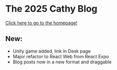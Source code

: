 # The 2025 Cathy Blog
[Click here to go to the homepage!](https://xcathy.github.io/website/)

## New:
- Unity game added, link in Desk page
- Major refactor to React Web from React Expo
- Blog posts now in a new format and draggable